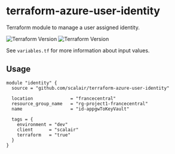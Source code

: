 # terraform-azure-user-identity

Terraform module to manage a user assigned identity.

![Terraform Version](https://img.shields.io/badge/Terraform-0.12.x-green.svg) ![Terraform Version](https://img.shields.io/badge/Terraform-0.13.x-green.svg)

See `variables.tf` for more information about input values.

## Usage

```hcl
module "identity" {
  source = "github.com/scalair/terraform-azure-user-identity"

  location              = "francecentral"
  resource_group_name   = "rg-project1-francecentral"
  name                  = "id-appgwToKeyVault"

  tags = {
    environment = "dev"
    client      = "scalair"
    terraform   = "true"
  }
}
```
